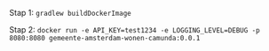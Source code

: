 Stap 1: 
```gradlew buildDockerImage```

Stap 2: 
```docker run -e API_KEY=test1234 -e LOGGING_LEVEL=DEBUG -p 8080:8080 gemeente-amsterdam-wonen-camunda:0.0.1```